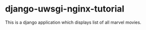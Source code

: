 # django-uwsgi-nginx-tutorial
This is a django application which displays list of all marvel movies.
